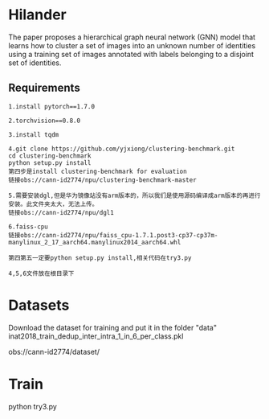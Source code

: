 # Hilander

The paper proposes a hierarchical graph neural network (GNN) model that learns how to cluster a set of images into an unknown number of identities using a training set of images annotated with labels belonging to a disjoint set of identities.



## Requirements

```
1.install pytorch==1.7.0 

2.torchvision==0.8.0 

3.install tqdm

4.git clone https://github.com/yjxiong/clustering-benchmark.git 
cd clustering-benchmark
python setup.py install
第四步是install clustering-benchmark for evaluation
链接obs://cann-id2774/npu/clustering-benchmark-master

5.需要安装dgl,但是华为镜像站没有arm版本的，所以我们是使用源码编译成arm版本的再进行安装。此文件夹太大，无法上传。
链接obs://cann-id2774/npu/dgl1

6.faiss-cpu
链接obs://cann-id2774/npu/faiss_cpu-1.7.1.post3-cp37-cp37m-manylinux_2_17_aarch64.manylinux2014_aarch64.whl

第四第五一定要python setup.py install,相关代码在try3.py

4,5,6文件放在根目录下
```

# Datasets
Download the  dataset for training and put it in the folder "data"
inat2018_train_dedup_inter_intra_1_in_6_per_class.pkl

obs://cann-id2774/dataset/

# Train

python try3.py